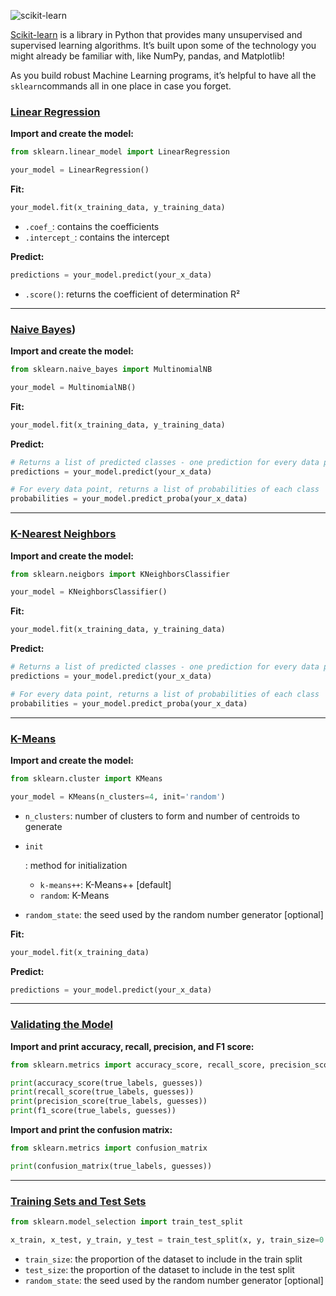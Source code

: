 

![scikit-learn](https://content.codecademy.com/programs/machine-learning/why-ml/scikit-learn.png)

[Scikit-learn](http://scikit-learn.org/stable/) is a library in Python that provides many unsupervised and supervised learning algorithms. It’s built upon some of the technology you might already be familiar with, like NumPy, pandas, and Matplotlib!

As you build robust Machine Learning programs, it’s helpful to have all the `sklearn`commands all in one place in case you forget.

### [Linear Regression](http://scikit-learn.org/stable/modules/generated/sklearn.linear_model.LinearRegression.html)

**Import and create the model:**

```py
from sklearn.linear_model import LinearRegression

your_model = LinearRegression()
```

**Fit:**

```py
your_model.fit(x_training_data, y_training_data)
```

- `.coef_`: contains the coefficients
- `.intercept_`: contains the intercept

**Predict:**

```py
predictions = your_model.predict(your_x_data)
```

- `.score()`: returns the coefficient of determination R²

------

### [Naive Bayes](http://scikit-learn.org/stable/modules/generated/sklearn.naive_bayes.MultinomialNB.html#sklearn.naive_bayes.MultinomialNB))

**Import and create the model:**

```py
from sklearn.naive_bayes import MultinomialNB

your_model = MultinomialNB()
```

**Fit:**

```py
your_model.fit(x_training_data, y_training_data)
```

**Predict:**

```py
# Returns a list of predicted classes - one prediction for every data point
predictions = your_model.predict(your_x_data)

# For every data point, returns a list of probabilities of each class
probabilities = your_model.predict_proba(your_x_data)
```

------

### [K-Nearest Neighbors](http://scikit-learn.org/stable/modules/generated/sklearn.neighbors.KNeighborsClassifier.html#sklearn.neighbors.KNeighborsClassifier)

**Import and create the model:**

```py
from sklearn.neigbors import KNeighborsClassifier

your_model = KNeighborsClassifier()
```

**Fit:**

```py
your_model.fit(x_training_data, y_training_data)
```

**Predict:**

```py
# Returns a list of predicted classes - one prediction for every data point
predictions = your_model.predict(your_x_data)

# For every data point, returns a list of probabilities of each class
probabilities = your_model.predict_proba(your_x_data)
```

------

### [K-Means](http://scikit-learn.org/stable/modules/generated/sklearn.cluster.KMeans.html)

**Import and create the model:**

```py
from sklearn.cluster import KMeans

your_model = KMeans(n_clusters=4, init='random')
```

- `n_clusters`: number of clusters to form and number of centroids to generate

- ```
  init
  ```

  : method for initialization

   

  - `k-means++`: K-Means++ [default]
  - `random`: K-Means

- `random_state`: the seed used by the random number generator [optional]

**Fit:**

```py
your_model.fit(x_training_data)
```

**Predict:**

```py
predictions = your_model.predict(your_x_data)
```

------

### [Validating the Model](http://scikit-learn.org/stable/modules/classes.html#sklearn-metrics-metrics)

**Import and print accuracy, recall, precision, and F1 score:**

```py
from sklearn.metrics import accuracy_score, recall_score, precision_score, f1_score

print(accuracy_score(true_labels, guesses))
print(recall_score(true_labels, guesses))
print(precision_score(true_labels, guesses))
print(f1_score(true_labels, guesses))
```

**Import and print the confusion matrix:**

```py
from sklearn.metrics import confusion_matrix

print(confusion_matrix(true_labels, guesses))
```

------

### [Training Sets and Test Sets](http://scikit-learn.org/stable/modules/generated/sklearn.model_selection.train_test_split.html)

```py
from sklearn.model_selection import train_test_split

x_train, x_test, y_train, y_test = train_test_split(x, y, train_size=0.8, test_size=0.2)
```

- `train_size`: the proportion of the dataset to include in the train split
- `test_size`: the proportion of the dataset to include in the test split
- `random_state`: the seed used by the random number generator [optional]